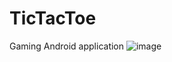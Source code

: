 # TicTacToe
Gaming Android application
![image](https://user-images.githubusercontent.com/48709611/148796982-8141d5a8-ac64-4e93-87c6-35568352d591.png)
